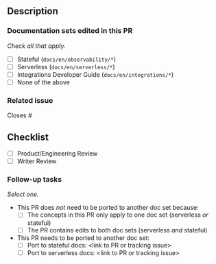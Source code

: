 ## Description
<!-- Add a description here -->

### Documentation sets edited in this PR

_Check all that apply._

- [ ] Stateful (`docs/en/observability/*`)
- [ ] Serverless (`docs/en/serverless/*`)
- [ ] Integrations Developer Guide (`docs/en/integrations/*`)
- [ ] None of the above

### Related issue
Closes # <!-- Add the issue this PR closes here -->

## Checklist

<!--
Add labels to:
1. Backport to other versions (`backport-*`):
    - `backport-8.x` to backport to the latest minor
    - `backport-skip` to not backport (for example, for serverless docs)
    - `backport-main` to "backport" to `main` if the target branch is _not_ `main`
    - Individual `backport-*` labels to target specific minor versions
2. Surface blocking reviews (`needs-*-review`):
    - `needs-writer-review` for codeowners
    - `needs-dev-review` for dev team
    - `needs-product-review` for PM review
-->

- [ ] Product/Engineering Review
- [ ] Writer Review

### Follow-up tasks
<!-- If you are updating the Integrations Developer Guide, you can delete this section -->

_Select one._

* This PR does _not_ need to be ported to another doc set because:
  - [ ] The concepts in this PR only apply to one doc set (serverless _or_ stateful)
  - [ ] The PR contains edits to both doc sets (serverless _and_ stateful)
* This PR needs to be ported to another doc set:
  - [ ] Port to stateful docs: \<link to PR or tracking issue>
  - [ ] Port to serverless docs: \<link to PR or tracking issue>
